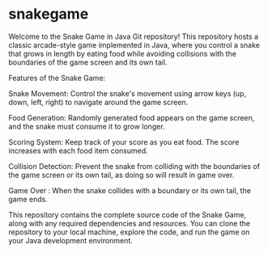 # snakegame
Welcome to the Snake Game in Java Git repository! This repository hosts a classic arcade-style game implemented in Java, where you control a snake that grows in length by eating food while avoiding collisions with the boundaries of the game screen and its own tail.


Features of the Snake Game:

Snake Movement: Control the snake's movement using arrow keys (up, down, left, right) to navigate around the game screen.

Food Generation: Randomly generated food appears on the game screen, and the snake must consume it to grow longer.

Scoring System: Keep track of your score as you eat food. The score increases with each food item consumed.

Collision Detection: Prevent the snake from colliding with the boundaries of the game screen or its own tail, as doing so will result in game over.

Game Over : When the snake collides with a boundary or its own tail, the game ends. 

This repository contains the complete source code of the Snake Game, along with any required dependencies and resources. You can clone the repository to your local machine, explore the code, and run the game on your Java development environment.
